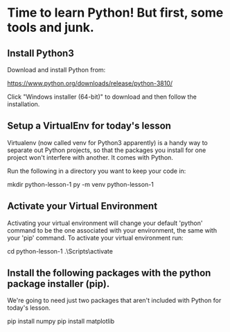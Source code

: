# Time to learn Python! But first, some tools and junk.

## Install Python3

Download and install Python from:

https://www.python.org/downloads/release/python-3810/

Click "Windows installer (64-bit)" to download and then follow the installation.

## Setup a VirtualEnv for today's lesson

Virtualenv (now called venv for Python3 apparently) is a handy way to separate
out Python projects, so that the packages you install for one project won't
interfere with another. It comes with Python.

Run the following in a directory you want to keep your code in:

mkdir python-lesson-1
py -m venv python-lesson-1

## Activate your Virtual Environment

Activating your virtual environment will change your default 'python' command
to be the one associated with your environment, the same with your 'pip'
command. To activate your virtual environment run:

cd python-lesson-1
.\Scripts\activate

## Install the following packages with the python package installer (pip).

We're going to need just two packages that aren't included with Python for today's lesson.

pip install numpy
pip install matplotlib
